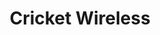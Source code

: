 ---
title: "Cricket Wireless"
url: /houston/cricket-wireless-south-post-oak-road/
shop: mobile phone
---